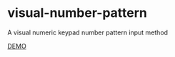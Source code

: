 # visual-number-pattern
A visual numeric keypad number pattern input method

[DEMO](https://chizzoz.github.io/visual-number-pattern/)
